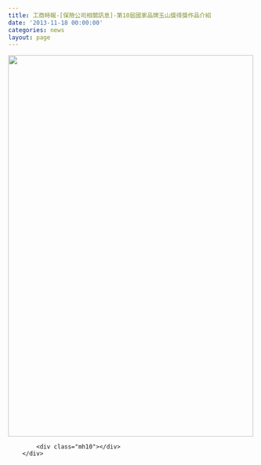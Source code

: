 ```yaml
---
title: 工商時報-[保險公司相關訊息]-第10屆國家品牌玉山獎得獎作品介紹
date: '2013-11-18 00:00:00'
categories: news
layout: page
---
```


<div class="text">
			<div>
	<img alt="" src="http://www.leishan.com.tw/UserFiles/images/%E7%A3%8A%E5%B1%B1%E6%96%B0%E8%81%9E/%E7%A3%8A%E5%B1%B1%E6%96%B0%E8%81%9E%E5%B0%8F%E5%9C%96/20131115%5B%E5%B7%A5%E5%95%86%E6%99%82%E5%A0%B1%5D%E7%AC%AC10%E5%B1%86%E5%9C%8B%E5%AE%B6%E5%93%81%E7%89%8C%E7%8E%89%E5%B1%B1%E7%8D%8E%E5%BE%97%E7%8D%8E%E4%BD%9C%E5%93%81%E4%BB%8B%E7%B4%B9.jpg" style="width: 500px; height: 778px;"></div>

			<div class="mh10"></div>
		</div>